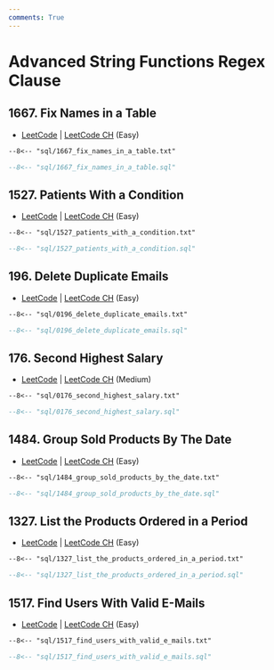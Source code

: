 ```yaml
---
comments: True
---
```


# Advanced String Functions Regex Clause

## 1667. Fix Names in a Table

-   [LeetCode](https://leetcode.com/problems/fix-names-in-a-table/) | [LeetCode CH](https://leetcode.cn/problems/fix-names-in-a-table/) (Easy)


```txt
--8<-- "sql/1667_fix_names_in_a_table.txt"
```

```sql
--8<-- "sql/1667_fix_names_in_a_table.sql"
```


## 1527. Patients With a Condition

-   [LeetCode](https://leetcode.com/problems/patients-with-a-condition/) | [LeetCode CH](https://leetcode.cn/problems/patients-with-a-condition/) (Easy)


```txt
--8<-- "sql/1527_patients_with_a_condition.txt"
```

```sql
--8<-- "sql/1527_patients_with_a_condition.sql"
```


## 196. Delete Duplicate Emails

-   [LeetCode](https://leetcode.com/problems/delete-duplicate-emails/) | [LeetCode CH](https://leetcode.cn/problems/delete-duplicate-emails/) (Easy)


```txt
--8<-- "sql/0196_delete_duplicate_emails.txt"
```

```sql
--8<-- "sql/0196_delete_duplicate_emails.sql"
```


## 176. Second Highest Salary

-   [LeetCode](https://leetcode.com/problems/second-highest-salary/) | [LeetCode CH](https://leetcode.cn/problems/second-highest-salary/) (Medium)


```txt
--8<-- "sql/0176_second_highest_salary.txt"
```

```sql
--8<-- "sql/0176_second_highest_salary.sql"
```


## 1484. Group Sold Products By The Date

-   [LeetCode](https://leetcode.com/problems/group-sold-products-by-the-date/) | [LeetCode CH](https://leetcode.cn/problems/group-sold-products-by-the-date/) (Easy)


```txt
--8<-- "sql/1484_group_sold_products_by_the_date.txt"
```

```sql
--8<-- "sql/1484_group_sold_products_by_the_date.sql"
```


## 1327. List the Products Ordered in a Period

-   [LeetCode](https://leetcode.com/problems/list-the-products-ordered-in-a-period/) | [LeetCode CH](https://leetcode.cn/problems/list-the-products-ordered-in-a-period/) (Easy)


```txt
--8<-- "sql/1327_list_the_products_ordered_in_a_period.txt"
```

```sql
--8<-- "sql/1327_list_the_products_ordered_in_a_period.sql"
```


## 1517. Find Users With Valid E-Mails

-   [LeetCode](https://leetcode.com/problems/find-users-with-valid-e-mails/) | [LeetCode CH](https://leetcode.cn/problems/find-users-with-valid-e-mails/) (Easy)


```txt
--8<-- "sql/1517_find_users_with_valid_e_mails.txt"
```

```sql
--8<-- "sql/1517_find_users_with_valid_e_mails.sql"
```
